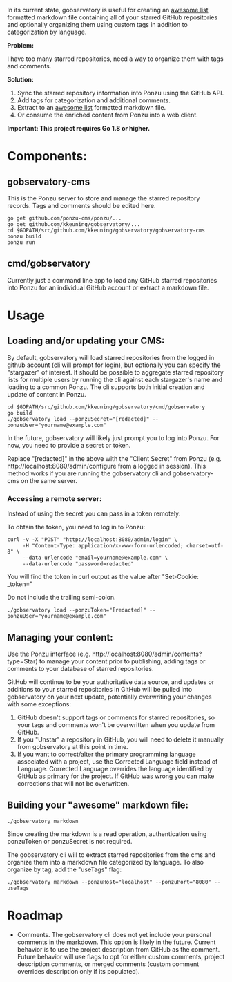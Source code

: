 In its current state, gobservatory is useful for creating an [awesome list](https://awesome.re) formatted markdown file containing all of your starred GitHub repositories and optionally organizing them using custom tags in addition to categorization by language.

**Problem:**

I have too many starred repositories, need a way to organize them with tags and comments.

**Solution:**

1. Sync the starred repository information into Ponzu using the GitHub API.
2. Add tags for categorization and additional comments.  
3. Extract to an [awesome list](https://awesome.re) formatted markdown file.
4. Or consume the enriched content from Ponzu into a web client.

**Important: This project requires Go 1.8 or higher.**

# Components:

## gobservatory-cms
This is the Ponzu server to store and manage the starred repository records.  Tags and comments should be edited here.

```
go get github.com/ponzu-cms/ponzu/...
go get github.com/kkeuning/gobservatory/...
cd $GOPATH/src/github.com/kkeuning/gobservatory/gobservatory-cms
ponzu build
ponzu run
```


## cmd/gobservatory
Currently just a command line app to load any GitHub starred repositories into Ponzu for an individual GitHub account or extract a markdown file.

# Usage

## Loading and/or updating your CMS:
By default, gobservatory will load starred repositories from the logged in github account (cli will prompt for login), but optionally you can specify the "stargazer" of interest.  It should be possible to aggregate starred repository lists for multiple users by running the cli against each stargazer's name and loading to a common Ponzu.  The cli supports both initial creation and update of content in Ponzu.

```
cd $GOPATH/src/github.com/kkeuning/gobservatory/cmd/gobservatory
go build
./gobservatory load --ponzuSecret="[redacted]" --ponzuUser="yourname@example.com"

```
In the future, gobservatory will likely just prompt you to log into Ponzu.  For now, you need to provide a secret or token.

Replace "[redacted]" in the above with the "Client Secret" from Ponzu (e.g. http://localhost:8080/admin/configure from a logged in session).  This method works if you are running the gobservatory cli and gobservatory-cms on the same server.  

### Accessing a remote server:
Instead of using the secret you can pass in a token remotely:

To obtain the token, you need to log in to Ponzu:
```
curl -v -X "POST" "http://localhost:8080/admin/login" \
     -H "Content-Type: application/x-www-form-urlencoded; charset=utf-8" \
     --data-urlencode "email=yourname@example.com" \
     --data-urlencode "password=redacted"
```
You will find the token in curl output as the value after "Set-Cookie: _token="

Do not include the trailing semi-colon.  


```
./gobservatory load --ponzuToken="[redacted]" --ponzuUser="yourname@example.com"
```

## Managing your content:
Use the Ponzu interface (e.g. http://localhost:8080/admin/contents?type=Star) to manage your content prior to publishing, adding tags or comments to your database of starred repositories.

GitHub will continue to be your authoritative data source, and updates or additions to your starred repositories in GitHub will be pulled into gobservatory on your next update, potentially overwriting your changes with some exceptions:
1.  GitHub doesn't support tags or comments for starred repositories, so your tags and comments won't be overwritten when you update from GitHub.
2.  If you "Unstar" a repository in GitHub, you will need to delete it manually from gobservatory at this point in time.  
3.  If you want to correct/alter the primary programming language associated with a project, use the Corrected Language field instead of Language.  Corrected Language overrides the language identified by GitHub as primary for the project.  If GitHub was wrong you can make corrections that will not be overwritten.

## Building your "awesome" markdown file:
```
./gobservatory markdown
```
Since creating the markdown is a read operation, authentication using ponzuToken or ponzuSecret is not required.

The gobservatory cli will to extract starred repositories from the cms and organize them into a markdown file categorized by language.  To also organize by tag, add the "useTags" flag:
```
./gobservatory markdown --ponzuHost="localhost" --ponzuPort="8080" --useTags
```

# Roadmap
- Comments.  The gobservatory cli does not yet include your personal comments in the markdown.  This option is likely in the future.  Current behavior is to use the project description from GitHub as the comment.  Future behavior will use flags to opt for either custom comments, project description comments, or merged comments (custom comment overrides description only if its populated).
